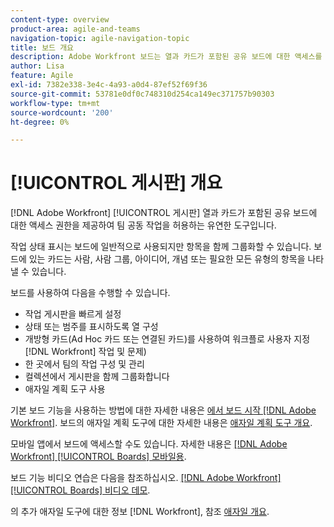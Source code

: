 ```yaml
---
content-type: overview
product-area: agile-and-teams
navigation-topic: agile-navigation-topic
title: 보드 개요
description: Adobe Workfront 보드는 열과 카드가 포함된 공유 보드에 대한 액세스를 제공하여 팀 공동 작업을 허용하는 유연한 도구입니다.
author: Lisa
feature: Agile
exl-id: 7382e338-3e4c-4a93-a0d4-87ef52f69f36
source-git-commit: 53781e0df0c748310d254ca149ec371757b90303
workflow-type: tm+mt
source-wordcount: '200'
ht-degree: 0%

---
```


# [!UICONTROL 게시판] 개요

[!DNL Adobe Workfront] [!UICONTROL 게시판] 열과 카드가 포함된 공유 보드에 대한 액세스 권한을 제공하여 팀 공동 작업을 허용하는 유연한 도구입니다.

작업 상태 표시는 보드에 일반적으로 사용되지만 항목을 함께 그룹화할 수 있습니다. 보드에 있는 카드는 사람, 사람 그룹, 아이디어, 개념 또는 필요한 모든 유형의 항목을 나타낼 수 있습니다.

보드를 사용하여 다음을 수행할 수 있습니다.

* 작업 게시판을 빠르게 설정
* 상태 또는 범주를 표시하도록 열 구성
* 개방형 카드(Ad Hoc 카드 또는 연결된 카드)를 사용하여 워크플로 사용자 지정 [!DNL Workfront] 작업 및 문제)
* 한 곳에서 팀의 작업 구성 및 관리
* 컬렉션에서 게시판을 함께 그룹화합니다
* 애자일 계획 도구 사용

기본 보드 기능을 사용하는 방법에 대한 자세한 내용은 [에서 보드 시작 [!DNL Adobe Workfront]](../agile/get-started-with-boards/get-started-with-boards.md). 보드의 애자일 계획 도구에 대한 자세한 내용은 [애자일 계획 도구 개요](/help/quicksilver/agile/use-boards-agile-planning-tools/agile-planning-tools-overview.md).

모바일 앱에서 보드에 액세스할 수도 있습니다. 자세한 내용은 [[!DNL Adobe Workfront] [!UICONTROL Boards] 모바일용](/help/quicksilver/workfront-basics/mobile-apps/using-the-workfront-mobile-app/mobile-boards.md).

보드 기능 비디오 연습은 다음을 참조하십시오. [[!DNL Adobe Workfront] [!UICONTROL Boards] 비디오 데모](/help/quicksilver/agile/get-started-with-boards/boards-video-demonstrations.md).

의 추가 애자일 도구에 대한 정보 [!DNL Workfront], 참조 [애자일 개요](../agile/agile-overview.md).
